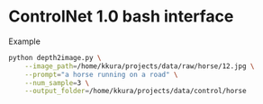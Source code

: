 # ControlNet 1.0 bash interface

Example

```bash
python depth2image.py \
    --image_path=/home/kkura/projects/data/raw/horse/12.jpg \
    --prompt="a horse running on a road" \
    --num_sample=3 \
    --output_folder=/home/kkura/projects/data/control/horse
```